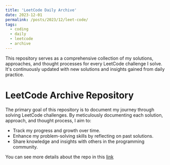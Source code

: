 ```yaml
---
title: 'LeetCode Daily Archive'
date: 2023-12-01
permalink: /posts/2023/12/leet-code/
tags:
  - coding
  - daily
  - leetcode
  - archive
---
```


This repository serves as a comprehensive collection of my solutions, approaches, and thought processes for every LeetCode challenge I solve. It's continuously updated with new solutions and insights gained from daily practice.

LeetCode Archive Repository
======

The primary goal of this repository is to document my journey through solving LeetCode challenges. By meticulously documenting each solution, approach, and thought process, I aim to:
- Track my progress and growth over time.
- Enhance my problem-solving skills by reflecting on past solutions.
- Share knowledge and insights with others in the programming community.

You can see more details about the repo in this [link](https://github.com/Alfadhils/Leetcode-Archive)